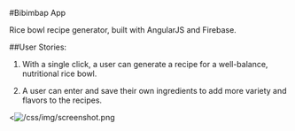 #Bibimbap App

Rice bowl recipe generator, built with AngularJS and Firebase.

##User Stories:


1. With a single click, a user can generate a recipe for a well-balance, nutritional rice bowl.

2. A user can enter and save their own ingredients to add more variety and flavors to the recipes.


<![/css/img/screenshot.png]()
